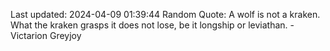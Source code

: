 Last updated: 2024-04-09 01:39:44
Random Quote: A wolf is not a kraken.  What the kraken grasps it does not lose, be it longship or leviathan.  -  Victarion Greyjoy